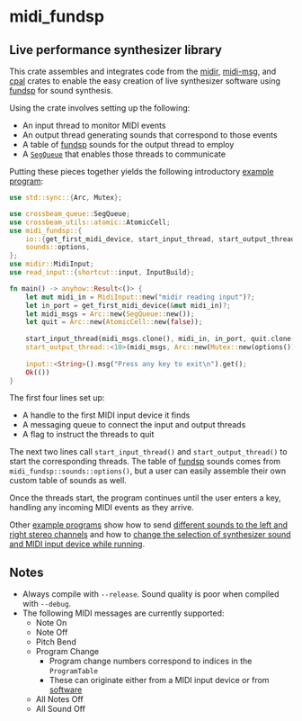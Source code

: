 # midi_fundsp

## Live performance synthesizer library

This crate assembles and integrates code from the [midir](https://crates.io/crates/midir), 
[midi-msg](https://crates.io/crates/midi-msg), and [cpal](https://crates.io/crates/cpal) 
crates to enable the easy creation of live synthesizer software using 
[fundsp](https://crates.io/crates/fundsp) for sound synthesis.

Using the crate involves setting up the following:
* An input thread to monitor MIDI events
* An output thread generating sounds that correspond to those events
* A table of [fundsp](https://crates.io/crates/fundsp) sounds for the output thread to employ
* A [`SegQueue`](https://docs.rs/crossbeam/latest/crossbeam/queue/struct.SegQueue.html) that enables those threads to communicate

Putting these pieces together yields the following introductory [example program](https://github.com/gjf2a/midi_fundsp/blob/master/examples/basic_demo.rs):

```rust
use std::sync::{Arc, Mutex};

use crossbeam_queue::SegQueue;
use crossbeam_utils::atomic::AtomicCell;
use midi_fundsp::{
    io::{get_first_midi_device, start_input_thread, start_output_thread},
    sounds::options,
};
use midir::MidiInput;
use read_input::{shortcut::input, InputBuild};

fn main() -> anyhow::Result<()> {
    let mut midi_in = MidiInput::new("midir reading input")?;
    let in_port = get_first_midi_device(&mut midi_in)?;
    let midi_msgs = Arc::new(SegQueue::new());
    let quit = Arc::new(AtomicCell::new(false));
    
    start_input_thread(midi_msgs.clone(), midi_in, in_port, quit.clone());
    start_output_thread::<10>(midi_msgs, Arc::new(Mutex::new(options())), quit);
    
    input::<String>().msg("Press any key to exit\n").get();
    Ok(())
}
```

The first four lines set up:
* A handle to the first MIDI input device it finds
* A messaging queue to connect the input and output threads
* A flag to instruct the threads to quit

The next two lines call `start_input_thread()` and `start_output_thread()` to 
start the corresponding threads. The table of [fundsp](https://crates.io/crates/fundsp) 
sounds comes from `midi_fundsp::sounds::options()`, but a user can easily assemble their
own custom table of sounds as well.

Once the threads start, the program continues until the user enters a key, handling any
incoming MIDI events as they arrive.

Other [example programs](https://github.com/gjf2a/midi_fundsp/tree/master/examples) show
how to send [different sounds to the left and right stereo channels](https://github.com/gjf2a/midi_fundsp/blob/master/examples/stereo_demo.rs)
and how to [change the selection of synthesizer sound and MIDI input device while running](https://github.com/gjf2a/midi_fundsp/blob/master/examples/choice_demo.rs).

## Notes
* Always compile with `--release`. Sound quality is poor when compiled with `--debug`.
* The following MIDI messages are currently supported:
  * Note On
  * Note Off
  * Pitch Bend
  * Program Change
    * Program change numbers correspond to indices in the `ProgramTable`
    * These can originate either from a MIDI input device or from [software](https://github.com/gjf2a/midi_fundsp/blob/master/examples/choice_demo.rs)
  * All Notes Off
  * All Sound Off
  

